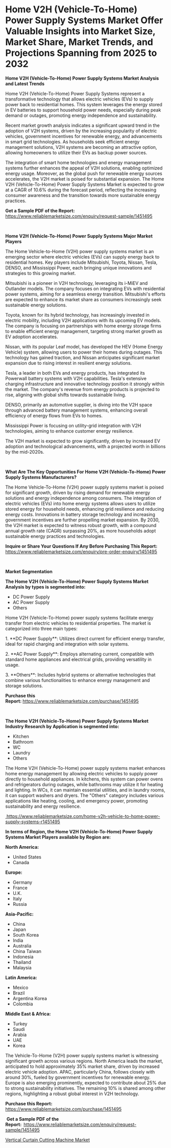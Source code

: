<p><h1>Home V2H (Vehicle-To-Home) Power Supply Systems Market Offer Valuable Insights into Market Size, Market Share, Market Trends, and Projections Spanning from 2025 to 2032</h1></p><p><strong>Home V2H (Vehicle-To-Home) Power Supply Systems Market Analysis and Latest Trends</strong></p>
<p><p>Home V2H (Vehicle-To-Home) Power Supply Systems represent a transformative technology that allows electric vehicles (EVs) to supply power back to residential homes. This system leverages the energy stored in EV batteries to support household power needs, especially during peak demand or outages, promoting energy independence and sustainability.</p><p>Recent market growth analysis indicates a significant upward trend in the adoption of V2H systems, driven by the increasing popularity of electric vehicles, government incentives for renewable energy, and advancements in smart grid technologies. As households seek efficient energy management solutions, V2H systems are becoming an attractive option, allowing homeowners to utilize their EVs as backup power sources.</p><p>The integration of smart home technologies and energy management systems further enhances the appeal of V2H solutions, enabling optimized energy usage. Moreover, as the global push for renewable energy sources accelerates, the V2H market is poised for substantial expansion. The Home V2H (Vehicle-To-Home) Power Supply Systems Market is expected to grow at a CAGR of 10.6% during the forecast period, reflecting the increasing consumer awareness and the transition towards more sustainable energy practices.</p></p>
<p><strong>Get a Sample PDF of the Report:&nbsp;</strong> <a href="https://www.reliablemarketsize.com/enquiry/request-sample/1451495?utm_campaign=2733&utm_medium=2&utm_source=Github&utm_content=ia&utm_term=11042025&utm_id=home-v2h-vehicle-to-home-power-supply-systems">https://www.reliablemarketsize.com/enquiry/request-sample/1451495</a></p>
<p>&nbsp;</p>
<p><strong>Home V2H (Vehicle-To-Home) Power Supply Systems Major Market Players</strong></p>
<p><p>The Home Vehicle-to-Home (V2H) power supply systems market is an emerging sector where electric vehicles (EVs) can supply energy back to residential homes. Key players include Mitsubishi, Toyota, Nissan, Tesla, DENSO, and Mississippi Power, each bringing unique innovations and strategies to this growing market.</p><p>Mitsubishi is a pioneer in V2H technology, leveraging its i-MiEV and Outlander models. The company focuses on integrating EVs with residential power systems, aiming for a seamless energy transition. Mitsubishi's efforts are expected to enhance its market share as consumers increasingly seek sustainable energy solutions.</p><p>Toyota, known for its hybrid technology, has increasingly invested in electric mobility, including V2H applications with its upcoming EV models. The company is focusing on partnerships with home energy storage firms to enable efficient energy management, targeting strong market growth as EV adoption accelerates.</p><p>Nissan, with its popular Leaf model, has developed the HEV (Home Energy Vehicle) system, allowing users to power their homes during outages. This technology has gained traction, and Nissan anticipates significant market expansion due to rising interest in resilient energy solutions.</p><p>Tesla, a leader in both EVs and energy products, has integrated its Powerwall battery systems with V2H capabilities. Tesla's extensive charging infrastructure and innovative technology position it strongly within the market. The company's revenue from energy products is projected to rise, aligning with global shifts towards sustainable living.</p><p>DENSO, primarily an automotive supplier, is diving into the V2H space through advanced battery management systems, enhancing overall efficiency of energy flows from EVs to homes.</p><p>Mississippi Power is focusing on utility-grid integration with V2H technologies, aiming to enhance customer energy resilience. </p><p>The V2H market is expected to grow significantly, driven by increased EV adoption and technological advancements, with a projected worth in billions by the mid-2020s.</p></p>
<p>&nbsp;</p>
<p><strong>What Are The Key Opportunities For Home V2H (Vehicle-To-Home) Power Supply Systems Manufacturers?</strong></p>
<p><p>The Home Vehicle-To-Home (V2H) power supply systems market is poised for significant growth, driven by rising demand for renewable energy solutions and energy independence among consumers. The integration of electric vehicles (EVs) into home energy systems allows users to utilize stored energy for household needs, enhancing grid resilience and reducing energy costs. Innovations in battery storage technology and increasing government incentives are further propelling market expansion. By 2030, the V2H market is expected to witness robust growth, with a compound annual growth rate (CAGR) surpassing 20%, as more households adopt sustainable energy practices and technologies.</p></p>
<p><strong>Inquire or Share Your Questions If Any Before Purchasing This Report:</strong> <a href="https://www.reliablemarketsize.com/enquiry/pre-order-enquiry/1451495?utm_campaign=2733&utm_medium=2&utm_source=Github&utm_content=ia&utm_term=11042025&utm_id=home-v2h-vehicle-to-home-power-supply-systems">https://www.reliablemarketsize.com/enquiry/pre-order-enquiry/1451495</a></p>
<p>&nbsp;</p>
<p><strong>Market Segmentation</strong></p>
<p><strong>The Home V2H (Vehicle-To-Home) Power Supply Systems Market Analysis by types is segmented into:</strong></p>
<p><ul><li>DC Power Supply</li><li>AC Power Supply</li><li>Others</li></ul></p>
<p><p>Home V2H (Vehicle-To-Home) power supply systems facilitate energy transfer from electric vehicles to residential properties. The market is categorized into three main types: </p><p>1. **DC Power Supply**: Utilizes direct current for efficient energy transfer, ideal for rapid charging and integration with solar systems.</p><p>   </p><p>2. **AC Power Supply**: Employs alternating current, compatible with standard home appliances and electrical grids, providing versatility in usage.</p><p>3. **Others**: Includes hybrid systems or alternative technologies that combine various functionalities to enhance energy management and storage solutions.</p></p>
<p><strong>Purchase this Report:&nbsp;</strong><a href="https://www.reliablemarketsize.com/purchase/1451495?utm_campaign=2733&utm_medium=2&utm_source=Github&utm_content=ia&utm_term=11042025&utm_id=home-v2h-vehicle-to-home-power-supply-systems">https://www.reliablemarketsize.com/purchase/1451495</a></p>
<p>&nbsp;</p>
<p><strong>The Home V2H (Vehicle-To-Home) Power Supply Systems Market Industry Research by Application is segmented into:</strong></p>
<p><ul><li>Kitchen</li><li>Bathroom</li><li>WC</li><li>Laundry</li><li>Others</li></ul></p>
<p><p>The Home V2H (Vehicle-To-Home) power supply systems market enhances home energy management by allowing electric vehicles to supply power directly to household appliances. In kitchens, this system can power ovens and refrigerators during outages, while bathrooms may utilize it for heating and lighting. In WCs, it can maintain essential utilities, and in laundry rooms, it can support washers and dryers. The "Others" category includes various applications like heating, cooling, and emergency power, promoting sustainability and energy resilience.</p></p>
<p><a href="https://www.reliablemarketsize.com/home-v2h-vehicle-to-home-power-supply-systems-r1451495?utm_campaign=2733&utm_medium=2&utm_source=Github&utm_content=ia&utm_term=11042025&utm_id=home-v2h-vehicle-to-home-power-supply-systems">&nbsp;https://www.reliablemarketsize.com/home-v2h-vehicle-to-home-power-supply-systems-r1451495</a></p>
<p><strong>In terms of Region, the Home V2H (Vehicle-To-Home) Power Supply Systems Market Players available by Region are:</strong></p>
<p>
    <p> <strong> North America: </strong>
        <ul>
            <li>United States</li>
            <li>Canada</li>
        </ul>
        </p> 
    <p> <strong> Europe: </strong>
        <ul>
            <li>Germany</li>
            <li>France</li>
            <li>U.K.</li>
            <li>Italy</li>
            <li>Russia</li>
        </ul>
        </p> 
    <p> <strong> Asia-Pacific: </strong>
        <ul>
            <li>China</li>
            <li>Japan</li>
            <li>South Korea</li>
            <li>India</li>
            <li>Australia</li>
            <li>China Taiwan</li>
            <li>Indonesia</li>
            <li>Thailand</li>
            <li>Malaysia</li>
        </ul>
        </p> 
    <p> <strong> Latin America: </strong>
        <ul>
            <li>Mexico</li>
            <li>Brazil</li>
            <li>Argentina Korea</li>
            <li>Colombia</li>
        </ul>
        </p> 
    <p> <strong> Middle East & Africa: </strong>
        <ul>
            <li>Turkey</li>
            <li>Saudi</li>
            <li>Arabia</li>
            <li>UAE</li>
            <li>Korea</li>
        </ul>
    </p>
    </p>
<p><p>The Vehicle-To-Home (V2H) power supply systems market is witnessing significant growth across various regions. North America leads the market, anticipated to hold approximately 35% market share, driven by increased electric vehicle adoption. APAC, particularly China, follows closely with around 30%, fueled by government incentives for renewable energy. Europe is also emerging prominently, expected to contribute about 25% due to strong sustainability initiatives. The remaining 10% is shared among other regions, highlighting a robust global interest in V2H technology.</p></p>
<p><strong>Purchase this Report: </strong><a href="https://www.reliablemarketsize.com/purchase/1451495?utm_campaign=2733&utm_medium=2&utm_source=Github&utm_content=ia&utm_term=11042025&utm_id=home-v2h-vehicle-to-home-power-supply-systems">https://www.reliablemarketsize.com/purchase/1451495</a></p>
<p>&nbsp;<strong>Get a Sample PDF of the Report:&nbsp;&nbsp;</strong><a href="https://www.reliablemarketsize.com/enquiry/request-sample/1451495?utm_campaign=2733&utm_medium=2&utm_source=Github&utm_content=ia&utm_term=11042025&utm_id=home-v2h-vehicle-to-home-power-supply-systems">https://www.reliablemarketsize.com/enquiry/request-sample/1451495</a></p>
<p><strong></strong></p>
<p><p><a href="https://github.com/indrystar/Market-Research-Report-List-5/blob/main/vertical-curtain-cutting-machine-market.md?utm_campaign=2733&utm_medium=2&utm_source=Github&utm_content=ia&utm_term=11042025&utm_id=home-v2h-vehicle-to-home-power-supply-systems">Vertical Curtain Cutting Machine Market</a></p></p>